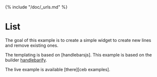 {% include "/doc/_urls.md" %}
# List

The goal of this example is to create a simple widget to create new lines and remove existing ones.

The templating is based on [handlebarsjs].
This example is based on the builder [handlebarify](../builders/handlebarify.md).

The live example is available [there][ceb examples].
